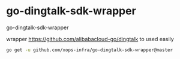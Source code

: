 # go-dingtalk-sdk-wrapper
go-dingtalk-sdk-wrapper

wrapper https://github.com/alibabacloud-go/dingtalk to used easily

```bash
go get -u github.com/xops-infra/go-dingtalk-sdk-wrapper@master
```
